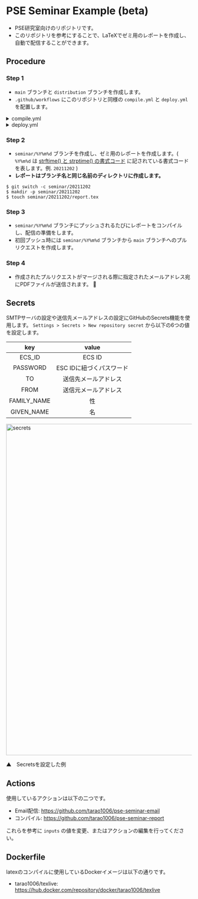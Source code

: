 # PSE Seminar Example (beta)

- PSE研究室向けのリポジトリです。
- このリポジトリを参考にすることで、LaTeXでゼミ用のレポートを作成し、自動で配信することができます。

## Procedure

### Step 1

- `main` ブランチと `distribution` ブランチを作成します。 
- `.github/workflows` にこのリポジトリと同様の `compile.yml` と `deploy.yml` を配置します。

<details>
<summary>compile.yml</summary>

```yaml
name: Compile

on:
  push:
    branches:
      - 'seminar/**'
  workflow_dispatch:

jobs:
  main:
    runs-on: ubuntu-latest
    steps:
      - name: Checkout branch
        uses: actions/checkout@v2
      - name: Count the number of pull requests
        id: count
        run: echo "::set-output name=count::$(gh pr list --search "$GITHUB_REF_NAME" --state all | wc -l)"
        env:
          GITHUB_TOKEN: ${{ secrets.GITHUB_TOKEN }}
      - name: Create pull request
        if: ${{ steps.count.outputs.count == 0 }}
        run: gh pr create --base main --title "$GITHUB_REF_NAME" --body ""
        env:
          GITHUB_TOKEN: ${{ secrets.GITHUB_TOKEN }}
      - name: Compile report
        uses: tarao1006/pse-seminar-report@main
        env:
          GITHUB_TOKEN: ${{ secrets.GITHUB_TOKEN }}
```
</details>

<details>
<summary>deploy.yml</summary>

```yaml
name: Deploy

on:
  pull_request:
    branches:
      - main
    types: [closed]

jobs:
  main:
    runs-on: ubuntu-latest
    environment: email
    if: github.event.pull_request.merged == true
    steps:
      - name: Checkout Branch
        uses: actions/checkout@v2
        with:
          ref: distribution
      - name: Parse branch
        id: parse
        run: |
          IFS=/ ARR=(${{ github.head_ref }})
          echo "::set-output name=date::${ARR[1]}"
        shell: bash
      - name: Send email
        uses: tarao1006/pse-seminar-email@main
        with:
          ecs_id: ${{ secrets.ECS_ID }}
          password: ${{ secrets.PASSWORD }}
          to: ${{ secrets.TO }}
          from: ${{ secrets.FROM }}
          family_name: ${{ secrets.FAMILY_NAME }}
          given_name: ${{ secrets.GIVEN_NAME }}
          pdf: distribution/${{ github.head_ref }}/report.pdf
          date: ${{ steps.parse.outputs.date }}

```
</details>

### Step 2

- `seminar/%Y%m%d` ブランチを作成し、ゼミ用のレポートを作成します。( `%Y%m%d` は [strftime() と strptime() の書式コード](https://docs.python.org/ja/3/library/datetime.html#strftime-and-strptime-format-codes) に記されている書式コードを表します。例. `20211202` )
- **レポートはブランチ名と同じ名前のディレクトリに作成します。**

```shell
$ git switch -c seminar/20211202
$ makdir -p seminar/20211202
$ touch seminar/20211202/report.tex
```

### Step 3

- `seminar/%Y%m%d` ブランチにプッシュされるたびにレポートをコンパイルし、配信の準備をします。
- 初回プッシュ時には `seminar/%Y%m%d` ブランチから `main` ブランチへのプルリクエストを作成します。

### Step 4

- 作成されたプルリクエストがマージされる際に指定されたメールアドレス宛にPDFファイルが送信されます。 🎉

## Secrets

SMTPサーバの設定や送信先メールアドレスの設定にGitHubのSecrets機能を使用します。
`Settings > Secrets > New repository secret` から以下の6つの値を設定します。

| key | value |
| :-: | :-: |
| ECS_ID | ECS ID |
| PASSWORD | ESC IDに紐づくパスワード |
| TO | 送信先メールアドレス |
| FROM | 送信元メールアドレス |
| FAMILY_NAME | 性 |
| GIVEN_NAME | 名 |

<img width="900" alt="secrets" src="https://user-images.githubusercontent.com/32538736/144426635-618f8e0c-b8aa-449f-b7a6-53cb284ce4fa.png">

▲　Secretsを設定した例

## Actions

使用しているアクションは以下の二つです。

- Email配信: https://github.com/tarao1006/pse-seminar-email
- コンパイル: https://github.com/tarao1006/pse-seminar-report

これらを参考に `inputs` の値を変更、またはアクションの編集を行ってください。

## Dockerfile

latexのコンパイルに使用しているDockerイメージは以下の通りです。

- tarao1006/texlive: https://hub.docker.com/repository/docker/tarao1006/texlive
